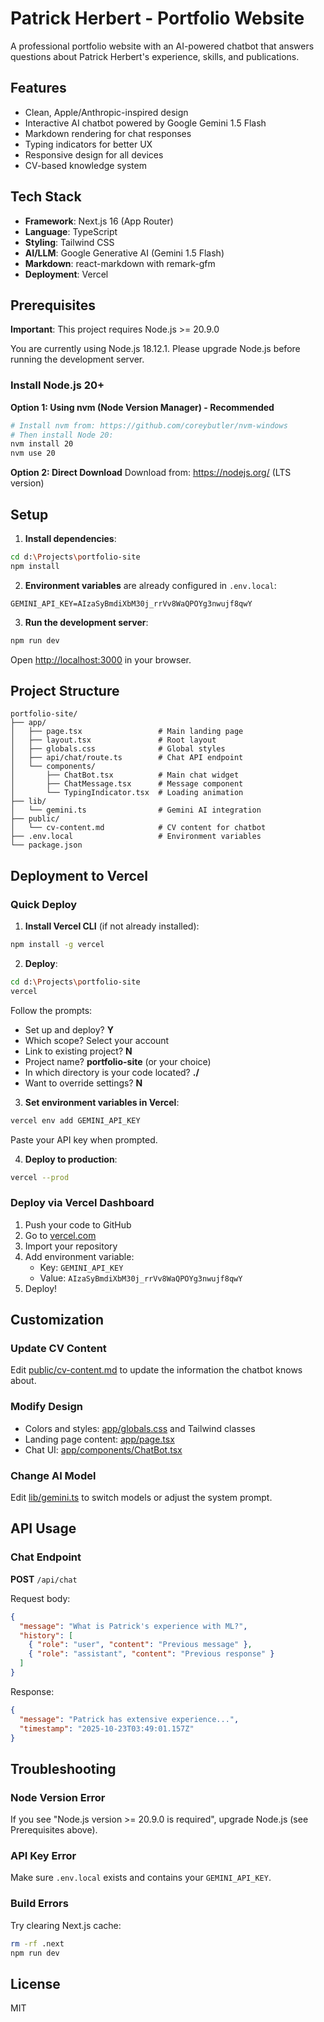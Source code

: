 # Patrick Herbert - Portfolio Website

A professional portfolio website with an AI-powered chatbot that answers questions about Patrick Herbert's experience, skills, and publications.

## Features

- Clean, Apple/Anthropic-inspired design
- Interactive AI chatbot powered by Google Gemini 1.5 Flash
- Markdown rendering for chat responses
- Typing indicators for better UX
- Responsive design for all devices
- CV-based knowledge system

## Tech Stack

- **Framework**: Next.js 16 (App Router)
- **Language**: TypeScript
- **Styling**: Tailwind CSS
- **AI/LLM**: Google Generative AI (Gemini 1.5 Flash)
- **Markdown**: react-markdown with remark-gfm
- **Deployment**: Vercel

## Prerequisites

**Important**: This project requires Node.js >= 20.9.0

You are currently using Node.js 18.12.1. Please upgrade Node.js before running the development server.

### Install Node.js 20+

**Option 1: Using nvm (Node Version Manager) - Recommended**
```bash
# Install nvm from: https://github.com/coreybutler/nvm-windows
# Then install Node 20:
nvm install 20
nvm use 20
```

**Option 2: Direct Download**
Download from: https://nodejs.org/ (LTS version)

## Setup

1. **Install dependencies**:
```bash
cd d:\Projects\portfolio-site
npm install
```

2. **Environment variables** are already configured in `.env.local`:
```
GEMINI_API_KEY=AIzaSyBmdiXbM30j_rrVv8WaQPOYg3nwujf8qwY
```

3. **Run the development server**:
```bash
npm run dev
```

Open [http://localhost:3000](http://localhost:3000) in your browser.

## Project Structure

```
portfolio-site/
├── app/
│   ├── page.tsx                 # Main landing page
│   ├── layout.tsx               # Root layout
│   ├── globals.css              # Global styles
│   ├── api/chat/route.ts        # Chat API endpoint
│   └── components/
│       ├── ChatBot.tsx          # Main chat widget
│       ├── ChatMessage.tsx      # Message component
│       └── TypingIndicator.tsx  # Loading animation
├── lib/
│   └── gemini.ts                # Gemini AI integration
├── public/
│   └── cv-content.md            # CV content for chatbot
├── .env.local                   # Environment variables
└── package.json
```

## Deployment to Vercel

### Quick Deploy

1. **Install Vercel CLI** (if not already installed):
```bash
npm install -g vercel
```

2. **Deploy**:
```bash
cd d:\Projects\portfolio-site
vercel
```

Follow the prompts:
- Set up and deploy? **Y**
- Which scope? Select your account
- Link to existing project? **N**
- Project name? **portfolio-site** (or your choice)
- In which directory is your code located? **./**
- Want to override settings? **N**

3. **Set environment variables in Vercel**:
```bash
vercel env add GEMINI_API_KEY
```
Paste your API key when prompted.

4. **Deploy to production**:
```bash
vercel --prod
```

### Deploy via Vercel Dashboard

1. Push your code to GitHub
2. Go to [vercel.com](https://vercel.com)
3. Import your repository
4. Add environment variable:
   - Key: `GEMINI_API_KEY`
   - Value: `AIzaSyBmdiXbM30j_rrVv8WaQPOYg3nwujf8qwY`
5. Deploy!

## Customization

### Update CV Content

Edit [public/cv-content.md](public/cv-content.md) to update the information the chatbot knows about.

### Modify Design

- Colors and styles: [app/globals.css](app/globals.css) and Tailwind classes
- Landing page content: [app/page.tsx](app/page.tsx)
- Chat UI: [app/components/ChatBot.tsx](app/components/ChatBot.tsx)

### Change AI Model

Edit [lib/gemini.ts](lib/gemini.ts) to switch models or adjust the system prompt.

## API Usage

### Chat Endpoint

**POST** `/api/chat`

Request body:
```json
{
  "message": "What is Patrick's experience with ML?",
  "history": [
    { "role": "user", "content": "Previous message" },
    { "role": "assistant", "content": "Previous response" }
  ]
}
```

Response:
```json
{
  "message": "Patrick has extensive experience...",
  "timestamp": "2025-10-23T03:49:01.157Z"
}
```

## Troubleshooting

### Node Version Error
If you see "Node.js version >= 20.9.0 is required", upgrade Node.js (see Prerequisites above).

### API Key Error
Make sure `.env.local` exists and contains your `GEMINI_API_KEY`.

### Build Errors
Try clearing Next.js cache:
```bash
rm -rf .next
npm run dev
```

## License

MIT
